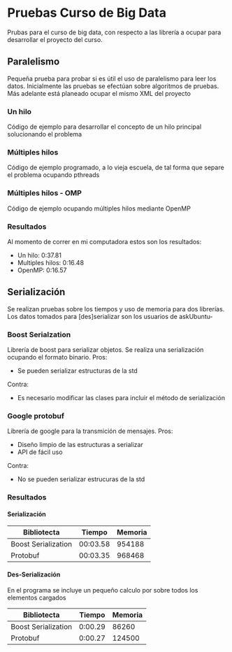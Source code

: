 # Pruebas Curso de Big Data
Prubas para el curso de big data, con respecto a las librería a ocupar para desarrollar el proyecto del curso.

## Paralelismo
Pequeña prueba para probar si es útil el uso de paralelismo para leer los datos.
Inicialmente las pruebas se efectúan sobre algoritmos de pruebas. Más adelante está planeado ocupar el mismo XML del proyecto
### Un hilo
Código de ejemplo para desarrollar el concepto de un hilo principal solucionando el problema
### Múltiples hilos
Código de ejemplo programado, a lo vieja escuela, de tal forma que separe el problema ocupando pthreads
### Múltiples hilos - OMP
Código de ejemplo ocupando múltiples hilos mediante OpenMP
### Resultados
Al momento de correr en mi computadora estos son los resultados:
* Un hilo: 0:37.81
* Multiples hilos: 0:16.48
* OpenMP: 0:16.57

## Serialización
Se realizan pruebas sobre los tiempos y uso de memoria para dos librerías.
Los datos tomados para [des]serializar son los usuarios de askUbuntu-
### Boost Serialzation
Librería de boost para serializar objetos.
Se realiza una serialización ocupando el formato binario.
Pros:
* Se pueden serializar estructuras de la std

Contra:
* Es necesario modificar las clases para incluir el método de serialización

### Google protobuf
Librería de google para la transmición de mensajes.
Pros:
* Diseño limpio de las estructuras a serializar
* API de fácil uso

Contra:
* No se pueden serializar estrucuras de la std

### Resultados
#### Serialización

Bibliotecta | Tiempo | Memoria
------------|--------|---------
Boost Serialization | 00:03.58 | 954188
Protobuf | 00:03.35 | 968468

#### Des-Serialización
En el programa se incluye un pequeño calculo por sobre todos los elementos cargados

Bibliotecta | Tiempo | Memoria
------------|--------|---------
Boost Serialization | 0:00.29 | 86260
Protobuf | 0:00.27  | 124500
